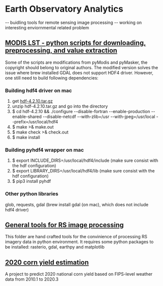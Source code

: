 # Earth Observatory Analytics
-- buidling tools for remote sensing image processing
-- working on interesting enviornmental related problem

## [MODIS LST - python scripts for downloading, preprocessing, and value extraction](https://github.com/ramenwang/earth-analytics/tree/master/MODIS_LST)

Some of the scripts are modifications from pyModis and pyMasker, the copyright should belong to original authors. 
The modified version solves the issue where brew installed GDAL does not support HDF4 driver. However, one still need to build following dependencies:

### Building hdf4 driver on mac

1. get [hdf-4.2.10.tar.gz](https://support.hdfgroup.org/ftp/HDF/releases/HDF4.2.10/src/hdf-4.2.10.tar.gz)
2. unzip hdf-4.2.10.tar.gz and go into the directory
3. $ cd hdf-4.2.10 && ./configure --disable-fortran --enable-production --enable-shared --disable-netcdf --with-zlib=/usr --with-jpeg=/usr/local --prefix=/usr/local/hdf4
4. $ make >& make.out
5. $ make check >& check.out
6. $ make install

### Building pyhdf4 wrapper on mac

1. $ export INCLUDE_DIRS=/usr/local/hdf4/include (make sure consist with the hdf configuration)
2. $ export LIBRARY_DIRS=/usr/local/hdf4/lib (make sure consist with the hdf configuration)
3. $ pip3 install pyhdf

### Other python libraries
glob, requests, gdal (brew install gdal (on mac), which does not include hdf4 driver)


## [General tools for RS image processing](https://github.com/ramenwang/earth-analytics/tree/master/general_tools)

This folder are hand crafted tools for the convinience of processing RS imagery data in python environment. It requires some python packages to be installed: rasterio, gdal, earthpy and matplotlib


## [2020 corn yield estimation](https://github.com/ramenwang/earth-analytics/tree/master/2020_corn_yield_prediction)

A project to predict 2020 national corn yield based on FIPS-level weather data from 2010.1 to 2020.3
